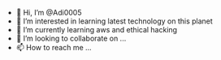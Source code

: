 - 👋 Hi, I’m @Adi0005
- 👀 I’m interested in learning latest technology on this planet 
- 🌱 I’m currently learning aws and ethical hacking 
- 💞️ I’m looking to collaborate on ...
- 📫 How to reach me ...

<!---
Adi0005/Adi0005 is a ✨ special ✨ repository because its `README.md` (this file) appears on your GitHub profile.
You can click the Preview link to take a look at your changes.
--->
